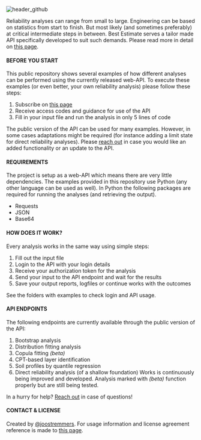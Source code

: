 ![header_github](https://bestestimate.nl/static/images/header_github.png)

Reliability analyses can range from small to large. Engineering can be based on statistics from start to finish.
But most likely (and sometimes preferably) at critical intermediate steps in between. Best Estimate serves a tailor made API specifically developed to suit such demands. Please read more in detail on [this page](https://bestestimate.nl/api).

#### BEFORE YOU START
This public repository shows several examples of how different analyses can be performed using the currently released web-API. To execute these examples (or even better, your own reliability analysis) please follow these steps:

1. Subscribe on [this page](https://bestestimate.nl/api)
2. Receive access codes and guidance for use of the API
3. Fill in your input file and run the analysis in only 5 lines of code

The public version of the API can be used for many examples. However, in some cases adaptations might be required (for instance adding a limit state for direct reliability analyses). Please [reach out](https://bestestimate.nl/reach_out) in case you would like an added functionality or an update to the API.

#### REQUIREMENTS
The project is setup as a web-API which means there are very little dependencies. The examples provided in this repository use Python (any other language can be used as well). In Python the following packages are required for running the analyses (and retrieving the output).
* Requests
* JSON
* Base64

#### HOW DOES IT WORK?
Every analysis works in the same way using simple steps:
1. Fill out the input file
1. Login to the API with your login details
1. Receive your authorization token for the analysis
1. Send your input to the API endpoint and wait for the results
1. Save your output reports, logfiles or continue works with the outcomes  

See the folders with examples to check login and API usage.

#### API ENDPOINTS
The following endpoints are currently available through the public version of the API:
1. Bootstrap analysis
1. Distribution fitting analysis
1. Copula fitting *(beta)*
1. CPT-based layer identification
1. Soil profiles by quantile regression
1. Direct reliability analysis (of a shallow foundation)
Works is continuously being improved and developed. Analysis marked with *(beta)* function properly but are still being tested.

In a hurry for help? [Reach out](https://bestestimate.nl/reach_out) in case of questions!

#### CONTACT & LICENSE
Created by [@joostremmers](https://www.linkedin.com/in/joost-remmers-b1457761). For usage information and license agreement reference is made to [this page](https://bestestimate.nl/disclaimer).
